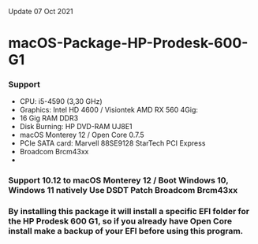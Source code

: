 Update 07 Oct 2021

# macOS-Package-HP-Prodesk-600-G1


### Support  
- CPU: i5-4590 (3,30 GHz)
- Graphics: Intel HD 4600 / Visiontek AMD RX 560 4Gig: 
- 16 Gig RAM  DDR3
- Disk Burning: HP DVD-RAM UJ8E1
- macOS Monterey 12 / Open Core 0.7.5
- PCIe SATA card: Marvell 88SE9128 StarTech PCI Express
- Broadcom Brcm43xx
- 
### Support 10.12 to macOS Monterey 12 / Boot Windows 10, Windows 11 natively Use DSDT Patch Broadcom Brcm43xx

### By installing this package it will install a specific EFI folder for the HP Prodesk 600 G1, so if you already have Open Core install make a backup of your EFI before using this program.
